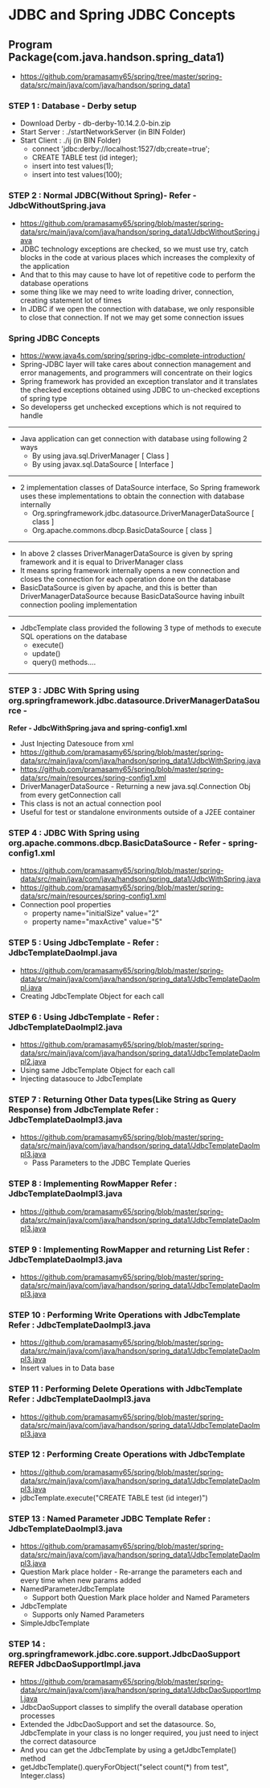 # JDBC and Spring JDBC Concepts

## Program Package(com.java.handson.spring_data1)
 * https://github.com/pramasamy65/spring/tree/master/spring-data/src/main/java/com/java/handson/spring_data1

### STEP 1 : Database - Derby setup
 * Download Derby  -  db-derby-10.14.2.0-bin.zip
 * Start Server : ./startNetworkServer (in BIN Folder)
 * Start Client : ./ij (in BIN Folder)
	* connect 'jdbc:derby://localhost:1527/db;create=true';
	* CREATE TABLE test (id integer);
	* insert into test values(1);
	* insert into test values(100);
		
### STEP 2 : Normal JDBC(Without Spring)- **Refer - JdbcWithoutSpring.java**
 * https://github.com/pramasamy65/spring/blob/master/spring-data/src/main/java/com/java/handson/spring_data1/JdbcWithoutSpring.java
 * JDBC technology exceptions are checked, so we must use try, catch blocks in the code at various places which increases the complexity of the application
 * And that to this may cause to have lot of repetitive code to perform the database operations
 * some thing like we may need to write loading driver, connection, creating statement lot of times
 * In JDBC if we open the connection with database, we only responsible to close that connection. If not we may get some connection issues

### Spring JDBC Concepts
 * https://www.java4s.com/spring/spring-jdbc-complete-introduction/
 * Spring-JDBC layer will take cares about connection management and error managements, and programmers will concentrate on their logics
 * Spring framework has provided an exception translator and it translates the checked exceptions obtained using JDBC to un-checked exceptions of spring type
 * So developerss get unchecked exceptions which is not required to handle
 ---
 * Java application can get connection with database using following 2 ways
	* By using java.sql.DriverManager [ Class ]
	* By using javax.sql.DataSource [ Interface ]
 ---
 * 2 implementation classes of DataSource interface, So Spring framework uses these implementations to obtain the connection with database internally
	* Org.springframework.jdbc.datasource.DriverManagerDataSource [ class ]
	* Org.apache.commons.dbcp.BasicDataSource [ class ]
 ---
 * In above 2 classes DriverManagerDataSource is given by spring framework and it is equal to DriverManager class
 * It means spring framework internally opens a new connection and closes the connection for each operation done on the database
 * BasicDataSource is given by apache, and this is better than DriverManagerDataSource because BasicDataSource having inbuilt connection pooling implementation
 ---
 * JdbcTemplate class provided the following 3 type of methods to execute SQL operations on the database
	* execute()
	* update()
	* query() methods….
---
### STEP 3 : JDBC With Spring using org.springframework.jdbc.datasource.DriverManagerDataSource - 
**Refer - JdbcWithSpring.java and spring-config1.xml**
 * Just Injecting Datesouce from xml
 * https://github.com/pramasamy65/spring/blob/master/spring-data/src/main/java/com/java/handson/spring_data1/JdbcWithSpring.java
 * https://github.com/pramasamy65/spring/blob/master/spring-data/src/main/resources/spring-config1.xml
 * DriverManagerDataSource - Returning a new java.sql.Connection Obj from every getConnection call
 * This class is not an actual connection pool
 * Useful for test or standalone environments outside of a J2EE container

### STEP 4 : JDBC With Spring using org.apache.commons.dbcp.BasicDataSource - **Refer - spring-config1.xml** 
 * https://github.com/pramasamy65/spring/blob/master/spring-data/src/main/java/com/java/handson/spring_data1/JdbcWithSpring.java
 * https://github.com/pramasamy65/spring/blob/master/spring-data/src/main/resources/spring-config1.xml
 * Connection pool properties
	* property name="initialSize" value="2"
	* property name="maxActive" value="5"
	
### STEP 5 : Using JdbcTemplate - **Refer : JdbcTemplateDaoImpl.java**
 * https://github.com/pramasamy65/spring/blob/master/spring-data/src/main/java/com/java/handson/spring_data1/JdbcTemplateDaoImpl.java
 * Creating JdbcTemplate Object for each call
	
### STEP 6 : Using JdbcTemplate - **Refer : JdbcTemplateDaoImpl2.java**
 * https://github.com/pramasamy65/spring/blob/master/spring-data/src/main/java/com/java/handson/spring_data1/JdbcTemplateDaoImpl2.java
 * Using same JdbcTemplate Object for each call
 * Injecting datasouce to JdbcTemplate 

### STEP 7 : Returning Other Data types(Like String as Query Response) from JdbcTemplate **Refer : JdbcTemplateDaoImpl3.java**
 * https://github.com/pramasamy65/spring/blob/master/spring-data/src/main/java/com/java/handson/spring_data1/JdbcTemplateDaoImpl3.java
	* Pass Parameters to the JDBC Template Queries

### STEP 8 : Implementing RowMapper **Refer : JdbcTemplateDaoImpl3.java**
 * https://github.com/pramasamy65/spring/blob/master/spring-data/src/main/java/com/java/handson/spring_data1/JdbcTemplateDaoImpl3.java

### STEP 9 : Implementing RowMapper and returning List **Refer : JdbcTemplateDaoImpl3.java**
 * https://github.com/pramasamy65/spring/blob/master/spring-data/src/main/java/com/java/handson/spring_data1/JdbcTemplateDaoImpl3.java

### STEP 10 : Performing Write Operations with JdbcTemplate **Refer : JdbcTemplateDaoImpl3.java**
 * https://github.com/pramasamy65/spring/blob/master/spring-data/src/main/java/com/java/handson/spring_data1/JdbcTemplateDaoImpl3.java
 * Insert values in to Data base
	
### STEP 11 : Performing Delete Operations with JdbcTemplate **Refer : JdbcTemplateDaoImpl3.java**
 * https://github.com/pramasamy65/spring/blob/master/spring-data/src/main/java/com/java/handson/spring_data1/JdbcTemplateDaoImpl3.java

### STEP 12 : Performing Create Operations with JdbcTemplate 
 * https://github.com/pramasamy65/spring/blob/master/spring-data/src/main/java/com/java/handson/spring_data1/JdbcTemplateDaoImpl3.java
 * jdbcTemplate.execute("CREATE TABLE test (id integer)")
	
### STEP 13 : Named Parameter JDBC Template **Refer : JdbcTemplateDaoImpl3.java**
 * https://github.com/pramasamy65/spring/blob/master/spring-data/src/main/java/com/java/handson/spring_data1/JdbcTemplateDaoImpl3.java
 * Question Mark place holder - Re-arrange the parameters each and every time when new params added
 * NamedParameterJdbcTemplate
	* Support both Question Mark place holder and Named Parameters
 * JdbcTemplate
	* Supports only Named Parameters
 * SimpleJdbcTemplate	
	
### STEP 14 : org.springframework.jdbc.core.support.JdbcDaoSupport **REFER JdbcDaoSupportImpl.java**
 * https://github.com/pramasamy65/spring/blob/master/spring-data/src/main/java/com/java/handson/spring_data1/JdbcDaoSupportImpl.java
 * JdbcDaoSupport classes to simplify the overall database operation processes
 * Extended the JdbcDaoSupport and set the datasource. So, JdbcTemplate in your class is no longer required, you just need to inject the correct datasource 
 * And you can get the JdbcTemplate by using a getJdbcTemplate() method
 * getJdbcTemplate().queryForObject("select count(*) from test", Integer.class)
	